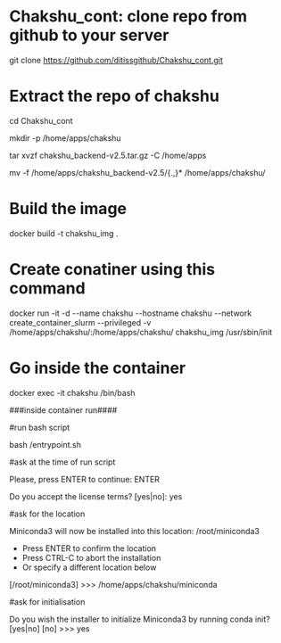 # Chakshu_cont: clone repo from github to your server


git clone https://github.com/ditissgithub/Chakshu_cont.git



# Extract the repo of chakshu

cd Chakshu_cont

mkdir -p /home/apps/chakshu

tar xvzf chakshu_backend-v2.5.tar.gz -C /home/apps 

mv -f /home/apps/chakshu_backend-v2.5/{.,}* /home/apps/chakshu/




# Build the image

docker build -t chakshu_img .



# Create conatiner using this command

docker run -it -d --name chakshu --hostname chakshu --network create_container_slurm --privileged -v /home/apps/chakshu/:/home/apps/chakshu/ chakshu_img /usr/sbin/init

# Go inside the container 

docker exec -it chakshu /bin/bash

###inside container run####

#run bash script 

bash /entrypoint.sh

#ask at the time of run script

Please, press ENTER to continue: ENTER

Do you accept the license terms? [yes|no]: yes

#ask for the location

Miniconda3 will now be installed into this location:
/root/miniconda3

  - Press ENTER to confirm the location
  - Press CTRL-C to abort the installation
  - Or specify a different location below

[/root/miniconda3] >>> /home/apps/chakshu/miniconda

#ask for initialisation 

Do you wish the installer to initialize Miniconda3
by running conda init? [yes|no]
[no] >>> yes






